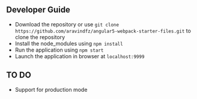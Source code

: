 ## Developer Guide

  - Download the repository or use `git clone https://github.com/aravindfz/angular5-webpack-starter-files.git` to clone the repository
  - Install the node_modules using `npm install`
  - Run the application using `npm start`
  - Launch the application in browser at `localhost:9999`

## TO DO 
  - Support for production mode 

